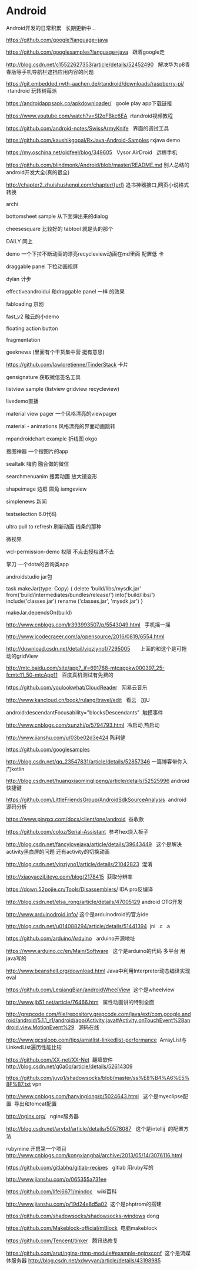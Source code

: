 # Android
Android开发的日常积累   长期更新中...

https://github.com/google?language=java

https://github.com/googlesamples?language=java   跟着google走

http://blog.csdn.net/c15522627353/article/details/52452490   解决华为p8青春版等手机导航栏遮挡应用内容的问题

https://git.embedded.rwth-aachen.de/rtandroid/downloads/raspberry-pi/  rtandroid 玩转树莓派

https://androidappsapk.co/apkdownloader/   goole play app下载链接

https://www.youtube.com/watch?v=SI2oFBkc6EA  rtandroid视频教程

https://github.com/android-notes/SwissArmyKnife   界面的调试工具

https://github.com/kaushikgopal/RxJava-Android-Samples  rxjava demo

https://my.oschina.net/oldfeel/blog/349605   Vysor  AirDroid   远程手机

https://github.com/blindmonk/Android/blob/master/README.md 别人总结的android开发大全(真的很全)

http://chapter2.zhuishushenqi.com/chapter/{url}  追书神器接口,网页小说格式转换

archi

bottomsheet sample   从下面弹出来的dialog

cheesesquare      比较好的  tabtool  就是头的那个

DAILY  同上

demo  一个下拉不断动画的漂亮recycleview动画在md里面   配置低 卡

draggable panel 下拉动画视屏

dylan 计步

effectiveandroidui 和draggable panel  一样 的效果

fabloading 京剧

fast_v2 融云的小demo

floating action button 

fragmentation

geeknews  (里面有个干货集中营  挺有意思)

https://github.com/lawloretienne/TinderStack 卡片

gensignature 获取微信签名工具

listview sample (listview gridview recycleview)

livedemo直播

material view pager 一个风格漂亮的viewpager

material - animations 风格漂亮的界面动画跳转

mpandroidchart example 折线图
okgo 

搜图神器  一个搜图片的app 

sealtalk 嗨豹 融合做的微信

searchmenuanim 搜索动画 放大镜变形

shapeimage 边框 圆角 iamgeview

simplenews  新闻

testselection  6.0代码

ultra pull to refresh 刷新动画  线条的那种

微视界 

wcl-permission-demo 权限 不点击授权进不去

掌刀  一个dota的咨询类app


androidstudio  jar包

task makeJar(type: Copy) {
    delete 'build/libs/mysdk.jar'
    from('build/intermediates/bundles/release/')
    into('build/libs/')
    include('classes.jar')
    rename ('classes.jar', 'mysdk.jar')
}

makeJar.dependsOn(build)


http://www.cnblogs.com/lr393993507/p/5543049.html   手机摇一摇

http://www.jcodecraeer.com/a/opensource/2016/0819/6554.html

http://download.csdn.net/detail/vipzjyno1/7295005       上面的和这个是可拖动的gridView

http://mtc.baidu.com/site/app?_if=691788-mtcappkw000397_25-fcmtc11_50-mtcApp11   百度真机测试有免费的

https://github.com/youlookwhat/CloudReader   网易云音乐

http://www.kancloud.cn/book/rulang/travel/edit   看云   加U

android:descendantFocusability="blocksDescendants"  触摸事件

http://www.cnblogs.com/xunzhi/p/5794793.html  冷启动,热启动

http://www.jianshu.com/u/03be02d3e424   陈利健

https://github.com/googlesamples

http://blog.csdn.net/qq_23547831/article/details/52857346 一篇博客带你入门kotlin

http://blog.csdn.net/huangxiaominglipeng/article/details/52525996 android 快捷键

https://github.com/LittleFriendsGroup/AndroidSdkSourceAnalysis  android源码分析

https://www.pingxx.com/docs/client/one/android  益收款

https://github.com/coloz/Serial-Assistant  参考hex烧入板子

http://blog.csdn.net/fancylovejava/article/details/39643449   这个是解决activity黑白屏的问题  还有activity的切换动画

http://blog.csdn.net/vipzjyno1/article/details/21042823  混淆

http://xiaoyaozjl.iteye.com/blog/2178415  获取分辨率

https://down.52pojie.cn/Tools/Disassemblers/  IDA pro反编译

http://blog.csdn.net/elsa_rong/article/details/47005129 android OTG开发

http://www.arduinodroid.info/ 这个是arduinodroid的官方ide

http://blog.csdn.net/u014088294/article/details/51441394  jni  .c  .a

https://github.com/arduino/Arduino    arduino开源地址

https://www.arduino.cc/en/Main/Software   这个是arduino的代码 多平台 用java写的

http://www.beanshell.org/download.html   Java中利用Interpreter动态编译实现eval

https://github.com/LeqiangBian/androidWheelView  这个是wheelview

http://www.jb51.net/article/76466.htm   属性动画讲的特别全面

http://grepcode.com/file/repository.grepcode.com/java/ext/com.google.android/android/5.1.1_r1/android/app/Activity.java#Activity.onTouchEvent%28android.view.MotionEvent%29   源码在线

http://www.gcssloop.com/tips/arratlist-linkedlist-performance  ArrayList与LinkedList遍历性能比较

https://github.com/XX-net/XX-Net  翻墙软件 http://blog.csdn.net/q0a0q/article/details/52614309 

https://github.com/juyp1/shadowsocks/blob/master/ss%E8%B4%A6%E5%8F%B7.txt  vpn

http://www.cnblogs.com/hanyinglong/p/5024643.html   这个是myeclipse配置  导出和tomcat配置

http://nginx.org/   nginx服务器

http://blog.csdn.net/arybd/article/details/50578087   这个是intellij  的配置方法

rubymine 开启第一个项目  http://www.cnblogs.com/kongxianghai/archive/2013/05/14/3076116.html

https://github.com/gitlabhq/gitlab-recipes   gitlab 用ruby写的

http://www.jianshu.com/p/065355a731ee

https://github.com/lifei6671/mindoc   wiki百科

http://www.jianshu.com/p/19d24e8d5a02  这个是phptrom的搭建

https://github.com/shadowsocks/shadowsocks-windows  dong

https://github.com/Makeblock-official/mBlock  电脑makeblock

https://github.com/Tencent/tinker   腾讯热修复

https://github.com/arut/nginx-rtmp-module#example-nginxconf  这个是流媒体服务器
http://blog.csdn.net/xdwyyan/article/details/43198985
